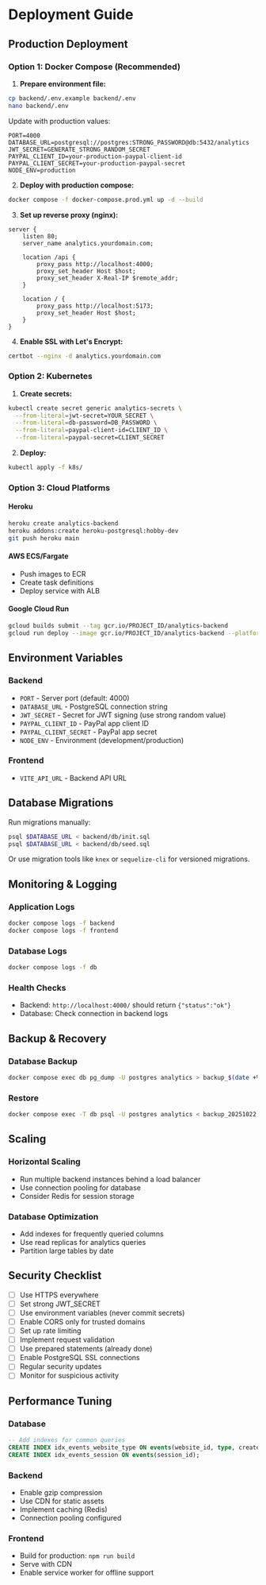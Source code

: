 # Deployment Guide

## Production Deployment

### Option 1: Docker Compose (Recommended)

1. **Prepare environment file:**
```bash
cp backend/.env.example backend/.env
nano backend/.env
```

Update with production values:
```env
PORT=4000
DATABASE_URL=postgresql://postgres:STRONG_PASSWORD@db:5432/analytics
JWT_SECRET=GENERATE_STRONG_RANDOM_SECRET
PAYPAL_CLIENT_ID=your-production-paypal-client-id
PAYPAL_CLIENT_SECRET=your-production-paypal-secret
NODE_ENV=production
```

2. **Deploy with production compose:**
```bash
docker compose -f docker-compose.prod.yml up -d --build
```

3. **Set up reverse proxy (nginx):**

```nginx
server {
    listen 80;
    server_name analytics.yourdomain.com;

    location /api {
        proxy_pass http://localhost:4000;
        proxy_set_header Host $host;
        proxy_set_header X-Real-IP $remote_addr;
    }

    location / {
        proxy_pass http://localhost:5173;
        proxy_set_header Host $host;
    }
}
```

4. **Enable SSL with Let's Encrypt:**
```bash
certbot --nginx -d analytics.yourdomain.com
```

### Option 2: Kubernetes

1. **Create secrets:**
```bash
kubectl create secret generic analytics-secrets \
  --from-literal=jwt-secret=YOUR_SECRET \
  --from-literal=db-password=DB_PASSWORD \
  --from-literal=paypal-client-id=CLIENT_ID \
  --from-literal=paypal-secret=CLIENT_SECRET
```

2. **Deploy:**
```bash
kubectl apply -f k8s/
```

### Option 3: Cloud Platforms

#### Heroku
```bash
heroku create analytics-backend
heroku addons:create heroku-postgresql:hobby-dev
git push heroku main
```

#### AWS ECS/Fargate
- Push images to ECR
- Create task definitions
- Deploy service with ALB

#### Google Cloud Run
```bash
gcloud builds submit --tag gcr.io/PROJECT_ID/analytics-backend
gcloud run deploy --image gcr.io/PROJECT_ID/analytics-backend --platform managed
```

## Environment Variables

### Backend
- `PORT` - Server port (default: 4000)
- `DATABASE_URL` - PostgreSQL connection string
- `JWT_SECRET` - Secret for JWT signing (use strong random value)
- `PAYPAL_CLIENT_ID` - PayPal app client ID
- `PAYPAL_CLIENT_SECRET` - PayPal app secret
- `NODE_ENV` - Environment (development/production)

### Frontend
- `VITE_API_URL` - Backend API URL

## Database Migrations

Run migrations manually:
```bash
psql $DATABASE_URL < backend/db/init.sql
psql $DATABASE_URL < backend/db/seed.sql
```

Or use migration tools like `knex` or `sequelize-cli` for versioned migrations.

## Monitoring & Logging

### Application Logs
```bash
docker compose logs -f backend
docker compose logs -f frontend
```

### Database Logs
```bash
docker compose logs -f db
```

### Health Checks
- Backend: `http://localhost:4000/` should return `{"status":"ok"}`
- Database: Check connection in backend logs

## Backup & Recovery

### Database Backup
```bash
docker compose exec db pg_dump -U postgres analytics > backup_$(date +%Y%m%d).sql
```

### Restore
```bash
docker compose exec -T db psql -U postgres analytics < backup_20251022.sql
```

## Scaling

### Horizontal Scaling
- Run multiple backend instances behind a load balancer
- Use connection pooling for database
- Consider Redis for session storage

### Database Optimization
- Add indexes for frequently queried columns
- Use read replicas for analytics queries
- Partition large tables by date

## Security Checklist

- [ ] Use HTTPS everywhere
- [ ] Set strong JWT_SECRET
- [ ] Use environment variables (never commit secrets)
- [ ] Enable CORS only for trusted domains
- [ ] Set up rate limiting
- [ ] Implement request validation
- [ ] Use prepared statements (already done)
- [ ] Enable PostgreSQL SSL connections
- [ ] Regular security updates
- [ ] Monitor for suspicious activity

## Performance Tuning

### Database
```sql
-- Add indexes for common queries
CREATE INDEX idx_events_website_type ON events(website_id, type, created_at);
CREATE INDEX idx_events_session ON events(session_id);
```

### Backend
- Enable gzip compression
- Use CDN for static assets
- Implement caching (Redis)
- Connection pooling configured

### Frontend
- Build for production: `npm run build`
- Serve with CDN
- Enable service worker for offline support
